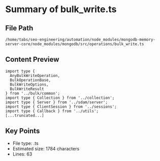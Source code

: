 # Summary of bulk_write.ts
  
## File Path
`/home/tabs/seo-engineering/automation/node_modules/mongodb-memory-server-core/node_modules/mongodb/src/operations/bulk_write.ts`

## Content Preview
```
import type {
  AnyBulkWriteOperation,
  BulkOperationBase,
  BulkWriteOptions,
  BulkWriteResult
} from '../bulk/common';
import type { Collection } from '../collection';
import type { Server } from '../sdam/server';
import type { ClientSession } from '../sessions';
import type { Callback } from '../utils';
[...truncated...]
```

## Key Points
- File type: .ts
- Estimated size: 1784 characters
- Lines: 63

